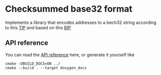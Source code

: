 # Checksummed base32 format
 
Implements a library that encodes addresses  to a bech32 string according to this  [TIP](https://github.com/iotaledger/tips/blob/main/tips/TIP-0031/tip-0031.md) and based on this [BIP](https://github.com/bitcoin/bips/blob/master/bip-0173.mediawiki)



## API reference

You can read the [API reference](https://eddytheco.github.io/Qbech32/) here, or generate it yourself like
```
cmake -DBUILD_DOCS=ON ../
cmake --build . --target doxygen_docs
```
